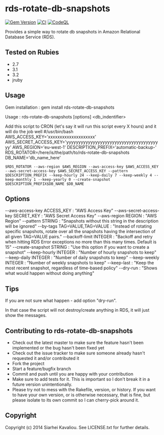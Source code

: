 # rds-rotate-db-snapshots

[<img src="https://badge.fury.io/rb/rds-rotate-db-snapshots.svg" alt="Gem
Version" />](https://badge.fury.io/rb/rds-rotate-db-snapshots) [![CI](https://github.com/serg-kovalev/rds-rotate-db-snapshots/actions/workflows/ci.yml/badge.svg?query=branch%3Amaster+event%3Apush)](https://github.com/serg-kovalev/rds-rotate-db-snapshots/actions/workflows/ci.yml?query=branch%3Amaster+event%3Apush) [![CodeQL](https://github.com/serg-kovalev/rds-rotate-db-snapshots/actions/workflows/codeql.yml/badge.svg?query=branch%3Amaster+event%3Apush)](https://github.com/serg-kovalev/rds-rotate-db-snapshots/actions/workflows/codeql.yml?query=branch%3Amaster+event%3Apush)

Provides a simple way to rotate db snapshots in Amazon Relational Database
Service (RDS).

## Tested on Rubies

- 2.7
- 3.1
- 3.2
- jruby

## Usage

Gem installation
: gem install rds-rotate-db-snapshots

Usage
: rds-rotate-db-snapshots [options] <db_indentifier>

Add this script to CRON (let's say it will run this script every X hours) and
it will do the job well
#/usr/bin/bash
AWS_ACCESS_KEY='xxxxxxxxxxxxxxxxxxxx'
AWS_SECRET_ACCESS_KEY='yyyyyyyyyyyyyyyyyyyyyyyyyyyyyyyyyyyyyyyy'
AWS_REGION='eu-west-1'
DESCRIPTION_PREFIX='automatic-backup-'
RDS_ROTATOR=/here/is/the/path/to/rds-rotate-db-snapshots
DB_NAME='db_name_here'

    $RDS_ROTATOR --aws-region $AWS_REGION --aws-access-key $AWS_ACCESS_KEY --aws-secret-access-key $AWS_SECRET_ACCESS_KEY --pattern $DESCRIPTION_PREFIX --keep-hourly 24 --keep-daily 7 --keep-weekly 4 --keep-monthly 1 --keep-yearly 0 --create-snapshot $DESCRIPTION_PREFIX$DB_NAME $DB_NAME

## Options

--aws-access-key ACCESS_KEY
: "AWS Access Key"
--aws-secret-access-key SECRET_KEY
: "AWS Secret Access Key"
--aws-region REGION
: "AWS Region"
--pattern STRING
: "Snapshots without this string in the description will be ignored"
--by-tags TAG=VALUE,TAG=VALUE
: "Instead of rotating specific snapshots, rotate over all the snapshots
having the intersection of all given TAG=VALUE pairs."
--backoff-limit INTEGER
: "Backoff and retry when hitting RDS Error exceptions no more than this
many times. Default is 15"
--create-snapshot STRING
: "Use this option if you want to create a snapshot"
--keep-hourly INTEGER
: "Number of hourly snapshots to keep"
--keep-daily INTEGER
: "Number of daily snapshots to keep"
--keep-weekly INTEGER
: "Number of weekly snapshots to keep"
--keep-last
: "Keep the most recent snapshot, regardless of time-based policy"
--dry-run
: "Shows what would happen without doing anything"

## Tips

If you are not sure what happen - add option "dry-run".

In that case the script will not destroy/create anything in RDS, it will just
show the messages.

## Contributing to rds-rotate-db-snapshots

- Check out the latest master to make sure the feature hasn't been
  implemented or the bug hasn't been fixed yet
- Check out the issue tracker to make sure someone already hasn't requested
  it and/or contributed it
- Fork the project
- Start a feature/bugfix branch
- Commit and push until you are happy with your contribution
- Make sure to add tests for it. This is important so I don't break it in a
  future version unintentionally.
- Please try not to mess with the Rakefile, version, or history. If you want
  to have your own version, or is otherwise necessary, that is fine, but
  please isolate to its own commit so I can cherry-pick around it.

## Copyright

Copyright (c) 2014 Siarhei Kavaliou. See LICENSE.txt for further details.

